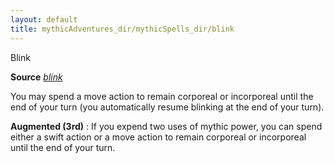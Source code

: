 ```yaml
---
layout: default
title: mythicAdventures_dir/mythicSpells_dir/blink
---
```

Blink

**Source** [_blink_](../spells_dir/blink#_blink)

You may spend a move action to remain corporeal or incorporeal until the end of your turn (you automatically resume blinking at the end of your turn).

**Augmented (3rd)** : If you expend two uses of mythic power, you can spend either a swift action or a move action to remain corporeal or incorporeal until the end of your turn.

